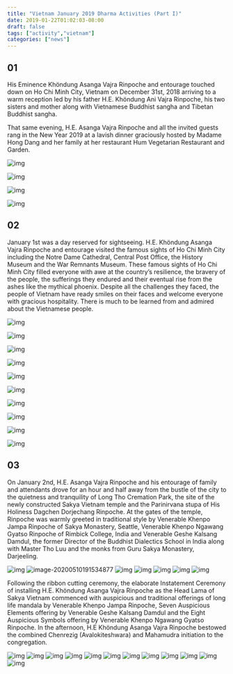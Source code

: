 ```yaml
---
title: "Vietnam January 2019 Dharma Activities (Part I)"
date: 2019-01-22T01:02:03-08:00
draft: false
tags: ["activity","vietnam"]
categories: ["news"]
---
```


## 01


His Eminence Khöndung Asanga Vajra Rinpoche and entourage touched down on Ho Chi Minh City, Vietnam on December 31st, 2018 arriving to a warm reception led by his father H.E. Khöndung Ani Vajra Rinpoche, his two sisters and mother along with Vietnamese Buddhist sangha and Tibetan Buddhist sangha. 

That same evening, H.E. Asanga Vajra Rinpoche and all the invited guests rang in the New Year 2019 at a lavish dinner graciously hosted by Madame Hong Dang and her family at her restaurant Hum Vegetarian Restaurant and Garden. 



![img](https://raw.githubusercontent.com/thogmedorje/up/master/uPic/WDWc0u.jpg)

![img](https://raw.githubusercontent.com/thogmedorje/up/master/uPic/640-20200510173831843.jpeg)

![img](https://raw.githubusercontent.com/thogmedorje/up/master/uPic/mn2KdG.jpg)

![img](https://raw.githubusercontent.com/thogmedorje/up/master/uPic/wsrQQx.jpg)


## 02


January 1st was a day reserved for sightseeing.  H.E. Khöndung Asanga Vajra Rinpoche and entourage visited the famous sights of Ho Chi Minh City including the Notre Dame Cathedral, Central Post Office, the History Museum and the War Remnants Museum.  These famous sights of Ho Chi Minh City filled everyone with awe at the country’s resilience, the bravery of the people, the sufferings they endured and their eventual rise from the ashes like the mythical phoenix.  Despite all the challenges they faced, the people of Vietnam have ready smiles on their faces and welcome everyone with gracious hospitality.  There is much to be learned from and admired about the Vietnamese people.  



![img](https://raw.githubusercontent.com/thogmedorje/up/master/uPic/640-20200510174206645.jpeg)

![img](https://raw.githubusercontent.com/thogmedorje/up/master/uPic/640-20200510174215178.jpeg)

![img](https://raw.githubusercontent.com/thogmedorje/up/master/uPic/640-20200510174224536.jpeg)

![img](https://raw.githubusercontent.com/thogmedorje/up/master/uPic/640-20200510174237187.jpeg)

![img](https://raw.githubusercontent.com/thogmedorje/up/master/uPic/640-20200510174300090.jpeg)

![img](https://raw.githubusercontent.com/thogmedorje/up/master/uPic/640-20200510174314862.jpeg)

![img](https://raw.githubusercontent.com/thogmedorje/up/master/uPic/640-20200510174346567.jpeg)

![img](https://raw.githubusercontent.com/thogmedorje/up/master/uPic/640-20200510174357411.jpeg)

![img](https://raw.githubusercontent.com/thogmedorje/up/master/uPic/640-20200510174405293.jpeg)

![img](https://raw.githubusercontent.com/thogmedorje/up/master/uPic/640-20200510174413497.jpeg)

## 03


On January 2nd, H.E. Asanga Vajra Rinpoche and his entourage of family and attendants drove for an hour and half away from the bustle of the city to the quietness and tranquility of Long Tho Cremation Park, the site of the newly constructed Sakya Vietnam temple and the Parinirvana stupa of His Holiness Dagchen Dorjechang Rinpoche.   At the gates of the temple, Rinpoche was warmly greeted in traditional style by Venerable Khenpo Jampa Rinpoche of Sakya Monastery, Seattle, Venerable Khenpo Ngawang Gyatso Rinpoche of Rimbick College, India and Venerable Geshe Kalsang Damdul, the former Director of the Buddhist Dialectics School in India along with Master Tho Luu and the monks from Guru Sakya Monastery, Darjeeling. 



![img](https://raw.githubusercontent.com/thogmedorje/up/master/uPic/640-20200510174422627.jpeg)
![image-20200510191534877](https://raw.githubusercontent.com/thogmedorje/up/master/uPic/image-20200510191534877.png)
![img](https://raw.githubusercontent.com/thogmedorje/up/master/uPic/640-20200510174441925.jpeg)
![img](https://raw.githubusercontent.com/thogmedorje/up/master/uPic/640-20200510174457478.jpeg)
![img](https://raw.githubusercontent.com/thogmedorje/up/master/uPic/640-20200510174509718.jpeg)
![img](https://raw.githubusercontent.com/thogmedorje/up/master/uPic/640-20200510174531299.jpeg)
![img](https://raw.githubusercontent.com/thogmedorje/up/master/uPic/640-20200510174552331.jpeg)

Following the ribbon cutting ceremony, the elaborate Instatement Ceremony of installing H.E. Khöndung Asanga Vajra Rinpoche as the Head Lama of Sakya Vietnam commenced with auspicious and traditional offerings of long life mandala by Venerable Khenpo Jampa Rinpoche, Seven Auspicious Elements offering by Venerable Geshe Kalsang Damdul and the Eight Auspicious Symbols offering by Venerable Khenpo Ngawang Gyatso Rinpoche.    In the afternoon, H.E Khöndung Asanga Vajra Rinpoche bestowed the combined Chenrezig (Avalokiteshwara) and Mahamudra initiation to the congregation.  

![img](https://raw.githubusercontent.com/thogmedorje/up/master/uPic/640-20200510174602942.jpeg)
![img](https://raw.githubusercontent.com/thogmedorje/up/master/uPic/640-20200510174615517.jpeg)
![img](https://raw.githubusercontent.com/thogmedorje/up/master/uPic/640-20200510174625839.jpeg)
![img](https://raw.githubusercontent.com/thogmedorje/up/master/uPic/640-20200510174636130.jpeg)
![img](https://raw.githubusercontent.com/thogmedorje/up/master/uPic/640-20200510174649664.jpeg)
![img](https://raw.githubusercontent.com/thogmedorje/up/master/uPic/640-20200510174659117.jpeg)
![img](https://raw.githubusercontent.com/thogmedorje/up/master/uPic/640-20200510174712287.jpeg)
![img](https://raw.githubusercontent.com/thogmedorje/up/master/uPic/640-20200510174723652.jpeg)
![img](https://raw.githubusercontent.com/thogmedorje/up/master/uPic/640-20200510174738930.jpeg)
![img](https://raw.githubusercontent.com/thogmedorje/up/master/uPic/640-20200510174748168.jpeg)
![img](https://raw.githubusercontent.com/thogmedorje/up/master/uPic/640-20200510174810233.jpeg)
![img](https://raw.githubusercontent.com/thogmedorje/up/master/uPic/640-20200510174818947.jpeg)





